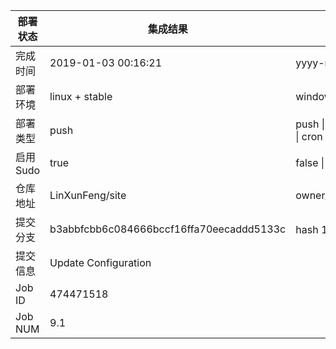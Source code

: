 部署状态 | 集成结果 | 参考值
---|---|---
完成时间 | 2019-01-03 00:16:21 | yyyy-mm-dd hh:mm:ss
部署环境 | linux + stable | window \| linux + stable
部署类型 | push | push \| pull_request \| api \| cron
启用Sudo | true | false \| true
仓库地址 | LinXunFeng/site | owner_name/repo_name
提交分支 | b3abbfcbb6c084666bccf16ffa70eecaddd5133c | hash 16位
提交信息 | Update Configuration |
Job ID   | 474471518 |
Job NUM  | 9.1 |
